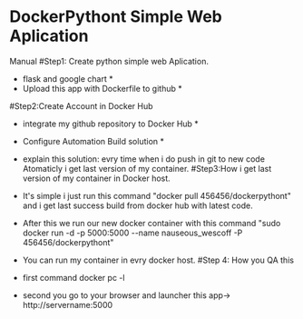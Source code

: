 # DockerPythont Simple Web Aplication
Manual
#Step1: Create python simple web Aplication.
* flask and google chart *
* Upload this app with Dockerfile to github *

#Step2:Create Account in Docker Hub 

* integrate my github repository to Docker Hub  *
* Configure Automation Build solution *
* explain this solution: evry time when i do push in git to new code  Atomaticly i get last version of my container.
#Step3:How i get last version of my container in Docker host.

* It's simple i just run this command "docker pull 456456/dockerpythont" and i get last success build from docker hub with latest code.
* After this we run our new docker container with this command "sudo docker run -d -p 5000:5000 --name nauseous_wescoff -P 456456/dockerpythont"
* You can run my container in evry docker host.
#Step 4: How you QA this
* first command docker pc -l
* second you go to your browser and launcher this app-> http://servername:5000


